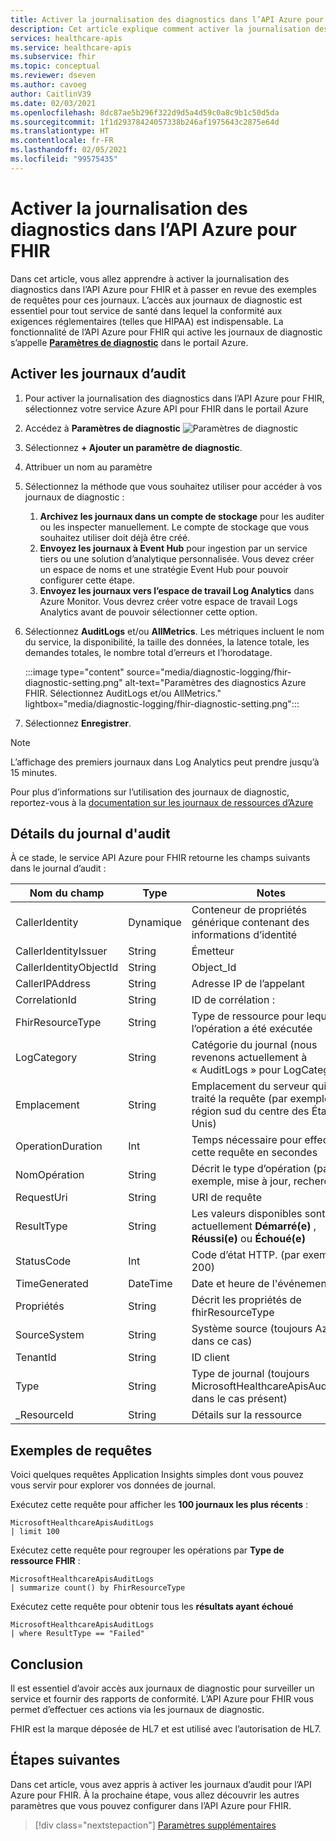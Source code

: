 ```yaml
---
title: Activer la journalisation des diagnostics dans l’API Azure pour FHIR
description: Cet article explique comment activer la journalisation des diagnostics dans l’API Azure pour FHIR®
services: healthcare-apis
ms.service: healthcare-apis
ms.subservice: fhir
ms.topic: conceptual
ms.reviewer: dseven
ms.author: cavoeg
author: CaitlinV39
ms.date: 02/03/2021
ms.openlocfilehash: 8dc87ae5b296f322d9d5a4d59c0a8c9b1c50d5da
ms.sourcegitcommit: 1f1d29378424057338b246af1975643c2875e64d
ms.translationtype: HT
ms.contentlocale: fr-FR
ms.lasthandoff: 02/05/2021
ms.locfileid: "99575435"
---
```

# <a name="enable-diagnostic-logging-in-azure-api-for-fhir"></a>Activer la journalisation des diagnostics dans l’API Azure pour FHIR

Dans cet article, vous allez apprendre à activer la journalisation des diagnostics dans l’API Azure pour FHIR et à passer en revue des exemples de requêtes pour ces journaux. L’accès aux journaux de diagnostic est essentiel pour tout service de santé dans lequel la conformité aux exigences réglementaires (telles que HIPAA) est indispensable. La fonctionnalité de l’API Azure pour FHIR qui active les journaux de diagnostic s’appelle [**Paramètres de diagnostic**](../azure-monitor/platform/diagnostic-settings.md) dans le portail Azure. 

## <a name="enable-audit-logs"></a>Activer les journaux d’audit
1. Pour activer la journalisation des diagnostics dans l’API Azure pour FHIR, sélectionnez votre service Azure API pour FHIR dans le portail Azure 
2. Accédez à **Paramètres de diagnostic** 
![Paramètres de diagnostic](media/diagnostic-logging/diagnostic-settings-screen.png) 

3. Sélectionnez **+ Ajouter un paramètre de diagnostic**.

4. Attribuer un nom au paramètre

5. Sélectionnez la méthode que vous souhaitez utiliser pour accéder à vos journaux de diagnostic :

    1. **Archivez les journaux dans un compte de stockage** pour les auditer ou les inspecter manuellement. Le compte de stockage que vous souhaitez utiliser doit déjà être créé.
    2. **Envoyez les journaux à Event Hub** pour ingestion par un service tiers ou une solution d’analytique personnalisée. Vous devez créer un espace de noms et une stratégie Event Hub pour pouvoir configurer cette étape.
    3. **Envoyez les journaux vers l’espace de travail Log Analytics** dans Azure Monitor. Vous devrez créer votre espace de travail Logs Analytics avant de pouvoir sélectionner cette option.

6. Sélectionnez **AuditLogs** et/ou **AllMetrics**. Les métriques incluent le nom du service, la disponibilité, la taille des données, la latence totale, les demandes totales, le nombre total d’erreurs et l’horodatage.

   :::image type="content" source="media/diagnostic-logging/fhir-diagnostic-setting.png" alt-text="Paramètres des diagnostics Azure FHIR. Sélectionnez AuditLogs et/ou AllMetrics." lightbox="media/diagnostic-logging/fhir-diagnostic-setting.png":::

7. Sélectionnez **Enregistrer**.


> [!Note] 
> L’affichage des premiers journaux dans Log Analytics peut prendre jusqu’à 15 minutes.  
 
Pour plus d’informations sur l’utilisation des journaux de diagnostic, reportez-vous à la [documentation sur les journaux de ressources d’Azure](../azure-monitor/platform/platform-logs-overview.md)

## <a name="audit-log-details"></a>Détails du journal d'audit
À ce stade, le service API Azure pour FHIR retourne les champs suivants dans le journal d’audit : 

|Nom du champ  |Type  |Notes  |
|---------|---------|---------|
|CallerIdentity|Dynamique|Conteneur de propriétés générique contenant des informations d’identité
|CallerIdentityIssuer|String|Émetteur 
|CallerIdentityObjectId|String|Object_Id 
|CallerIPAddress|String|Adresse IP de l’appelant 
|CorrelationId|String| ID de corrélation :
|FhirResourceType|String|Type de ressource pour lequel l’opération a été exécutée
|LogCategory|String|Catégorie du journal (nous revenons actuellement à « AuditLogs » pour LogCategory)
|Emplacement|String|Emplacement du serveur qui a traité la requête (par exemple, région sud du centre des États-Unis)
|OperationDuration|Int|Temps nécessaire pour effectuer cette requête en secondes
|NomOpération|String| Décrit le type d’opération (par exemple, mise à jour, recherche)
|RequestUri|String|URI de requête 
|ResultType|String|Les valeurs disponibles sont actuellement **Démarré(e)** , **Réussi(e)** ou **Échoué(e)**
|StatusCode|Int|Code d’état HTTP. (par exemple 200) 
|TimeGenerated|DateTime|Date et heure de l'événement|
|Propriétés|String| Décrit les propriétés de fhirResourceType
|SourceSystem|String| Système source (toujours Azure dans ce cas)
|TenantId|String|ID client
|Type|String|Type de journal (toujours MicrosoftHealthcareApisAuditLog dans le cas présent)
|_ResourceId|String|Détails sur la ressource

## <a name="sample-queries"></a>Exemples de requêtes

Voici quelques requêtes Application Insights simples dont vous pouvez vous servir pour explorer vos données de journal.

Exécutez cette requête pour afficher les **100 journaux les plus récents** :

```Application Insights
MicrosoftHealthcareApisAuditLogs
| limit 100
```

Exécutez cette requête pour regrouper les opérations par **Type de ressource FHIR** :

```Application Insights
MicrosoftHealthcareApisAuditLogs 
| summarize count() by FhirResourceType
```

Exécutez cette requête pour obtenir tous les **résultats ayant échoué**

```Application Insights
MicrosoftHealthcareApisAuditLogs 
| where ResultType == "Failed" 
```

## <a name="conclusion"></a>Conclusion 
Il est essentiel d’avoir accès aux journaux de diagnostic pour surveiller un service et fournir des rapports de conformité. L’API Azure pour FHIR vous permet d’effectuer ces actions via les journaux de diagnostic. 
 
FHIR est la marque déposée de HL7 et est utilisé avec l’autorisation de HL7.

## <a name="next-steps"></a>Étapes suivantes
Dans cet article, vous avez appris à activer les journaux d’audit pour l’API Azure pour FHIR. À la prochaine étape, vous allez découvrir les autres paramètres que vous pouvez configurer dans l’API Azure pour FHIR.
 
>[!div class="nextstepaction"]
>[Paramètres supplémentaires](azure-api-for-fhir-additional-settings.md)
